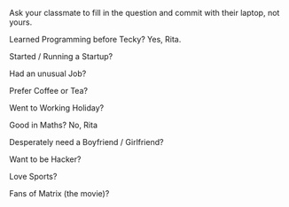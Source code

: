 Ask your classmate to fill in the question and commit with their laptop, not yours.

Learned Programming before Tecky? Yes, Rita.

Started / Running a Startup? 

Had an unusual Job?

Prefer Coffee or Tea? 

Went to Working Holiday?

Good in Maths? No, Rita

Desperately need a Boyfriend / Girlfriend?

Want to be Hacker? 

Love Sports?

Fans of Matrix (the movie)?